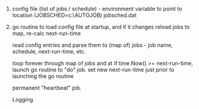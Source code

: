 1. config file (list of jobs / schedule) - environment variable to point to location (JOBSCHED=c:\AUTOJOB\)   jobsched.dat

2. go routine to load config file at startup, and if it changes reload jobs to map, re-calc next-run-time

    read config entries and parse them to (map of) jobs - job name, schedule, next-run-time, etc.

	loop forever through map of jobs and at if time.Now() >= next-run-time, launch go routine to "do" job.   set new next-run-time just prior to launching the go routine

	permanent "heartbeat" job.

	Logging
